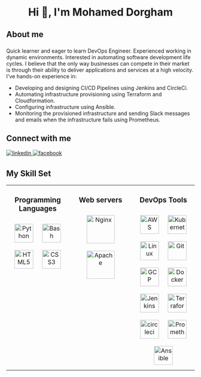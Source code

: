 
<h1 align="center">Hi 👋, I'm Mohamed Dorgham</h1>


<h2 align="lefr">About me</h2>

#####
Quick learner and eager to learn DevOps Engineer. 
Experienced working in dynamic environments. 
Interested in automating software development life cycles. 
I believe that the only way businesses can compete in their market is through their ability to deliver applications and services at a high velocity. 
I've hands-on experience in:
- Developing and designing CI/CD Pipelines using Jenkins and CircleCi.
- Automating infrastructure provisioning using Terraform and Cloudformation.
- Configuring infrastructure using Ansible.
- Monitoring the provisioned infrastructure and sending Slack messages and emails when the infrastructure fails using Prometheus.




<h2 align="left">Connect with me </h2>
<div align="left">
<a href="https://linkedin.com/in/mohameddorgham" target="_blank">
<img src=https://img.shields.io/badge/linkedin-%231E77B5.svg?&style=for-the-badge&logo=linkedin&logoColor=white alt=linkedin style="margin-bottom: 5px;"/>
  
</a>
<a href="https://www.facebook.com/dorghamyi" target="_blank">
<img src=https://img.shields.io/badge/facebook-%232E87FB.svg?&style=for-the-badge&logo=facebook&logoColor=white alt=facebook style="margin-bottom: 5px;" />
</a>  
</div>
  
 
 
<!-- <h2 align="left">Github Stats </h2>

<div align="left"><img src="[[https://spotify-github-profile.vercel.app/api/view.svg?uid=31mwcb6n6r4ngmx5o6nidjgcqmvu&redirect=true][https://spotify-github-profile.vercel.app/api/view.svg?uid=31mwcb6n6r4ngmx5o6nidjgcqmvu&cover_image=true&theme=default&show_offline=true&background_color=121212&bar_color_cover=true" /> 
<p>
<img align="center" src="https://github-readme-stats.vercel.app/api/top-langs?username=mrdorgham&show_icons=true&locale=en&layout=compact" alt="mrdorgham" />
</p>

<p>
&nbsp;<img align="center" src="https://github-readme-stats.vercel.app/api?username=mrdorgham&show_icons=true&locale=en" alt="mrdorgham" />
</p>


<p align="left"> <a href="https://github.com/ryo-ma/github-profile-trophy"><img src="https://github-profile-trophy.vercel.app/?username=mrdorgham" alt="mrdorgham" /></a> </p>


<img src="https://komarev.com/ghpvc/?username=MrDorgham&&style=flat-square" align="center" /> -->

</div> 

## My Skill Set  
<table><tr><td valign="top" width="33%">
<h3 align="center">Programming Languages </h3>
<div align="center">  
<a href="https://www.python.org/" target="_blank"><img style="margin: 10px" src="https://profilinator.rishav.dev/skills-assets/python-original.svg" alt="Python" height="50" /></a>  
<a href="https://www.gnu.org/software/bash/" target="_blank"><img style="margin: 10px" src="https://profilinator.rishav.dev/skills-assets/gnu_bash-icon.svg" alt="Bash" height="50" /></a>  
<a href="https://en.wikipedia.org/wiki/HTML5" target="_blank"><img style="margin: 10px" src="https://profilinator.rishav.dev/skills-assets/html5-original-wordmark.svg" alt="HTML5" height="50" /></a>  
<a href="https://www.w3schools.com/css/" target="_blank"><img style="margin: 10px" src="https://profilinator.rishav.dev/skills-assets/css3-original-wordmark.svg" alt="CSS3" height="50" /></a>  

</div>
</td><td valign="top" width="33%">

<h3 align="center">Web servers </h3>
<div align="center">  
<a href="https://www.nginx.com/" target="_blank"><img style="margin: 10px" src="https://profilinator.rishav.dev/skills-assets/nginx-original.svg" alt="Nginx" height="75" /></a>  
<a href="https://httpd.apache.org" target="_blank"><img style="margin: 10px" src="https://i.pinimg.com/originals/4e/06/c2/4e06c2957def0eeed5be4b0a4bbe871b.png" alt="Apache" height="75" /></a>  
</div>
</td><td valign="top" width="33%">

<h3 align="center">DevOps Tools</h3>
<div align="center">  
<a href="https://aws.amazon.com/" target="_blank"><img style="margin: 10px" src="https://pmcaonline.org/wp-content/uploads/2020/07/aws.png" alt="AWS" height="50" /></a>  
<a href="https://kubernetes.io/" target="_blank"><img style="margin: 10px" src="https://profilinator.rishav.dev/skills-assets/kubernetes-icon.svg" alt="Kubernetes" height="50" /></a>  
<a href="https://www.linux.org/" target="_blank"><img style="margin: 10px" src="https://profilinator.rishav.dev/skills-assets/linux-original.svg" alt="Linux" height="50" /></a>  
<a href="https://github.com/" target="_blank"><img style="margin: 10px" src="https://profilinator.rishav.dev/skills-assets/git-scm-icon.svg" alt="Git" height="50" /></a>  
<a href="https://cloud.google.com/" target="_blank"><img style="margin: 10px" src="https://profilinator.rishav.dev/skills-assets/google_cloud-icon.svg" alt="GCP" height="50" /></a>  
<a href="https://www.docker.com/" target="_blank"><img style="margin: 10px" src="https://profilinator.rishav.dev/skills-assets/docker-original-wordmark.svg" alt="Docker" height="50" /></a>  
<a href="https://www.jenkins.io/" target="_blank"><img style="margin: 10px" src="https://profilinator.rishav.dev/skills-assets/jenkins-icon.svg" alt="Jenkins" height="50" /></a>  
<a href="https://www.terraform.io/" target="_blank"><img style="margin: 10px" src="https://profilinator.rishav.dev/skills-assets/terraformio-icon.svg" alt="Terraform" height="50" /></a>  
<a href="https://circleci.com" target="_blank"><img style="margin: 10px" src="https://www.vectorlogo.zone/logos/circleci/circleci-icon.svg" alt="circleci" height="50" /></a> 
<a href="https://prometheus.io/" target="_blank"><img style="margin: 10px" src="https://prometheus.io/assets/prometheus_logo_grey.svg" alt="Prometheus" height="50" /></a> 
<a href="https://www.ansible.com/" target="_blank"><img style="margin: 10px" src="https://upload.wikimedia.org/wikipedia/commons/thumb/2/24/Ansible_logo.svg/1664px-Ansible_logo.svg.png" alt="Ansible" height="50" /></a>   

</div>
</td></tr></table>  
<br/>  


